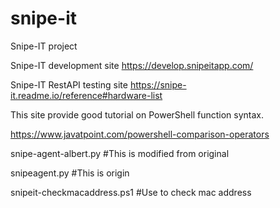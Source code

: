 # snipe-it
Snipe-IT project

Snipe-IT development site
https://develop.snipeitapp.com/

Snipe-IT RestAPI testing site
https://snipe-it.readme.io/reference#hardware-list

This site provide good tutorial on PowerShell function syntax.

https://www.javatpoint.com/powershell-comparison-operators


snipe-agent-albert.py       #This is modified from original

snipeagent.py               #This is origin

snipeit-checkmacaddress.ps1 #Use to check mac address


